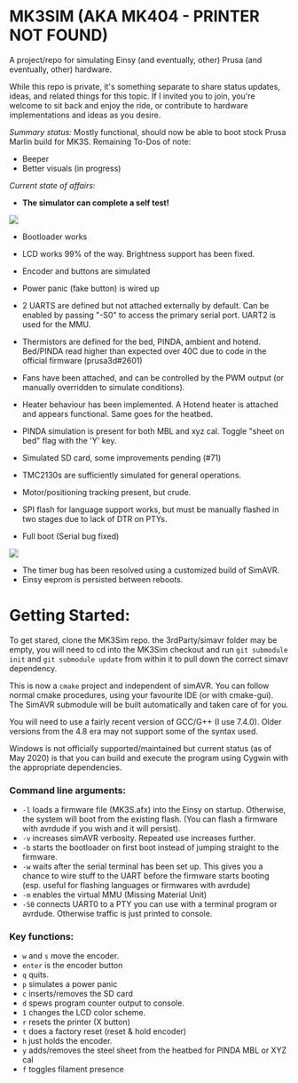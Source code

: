 # MK3SIM (AKA MK404 - PRINTER NOT FOUND)
A project/repo for simulating Einsy (and eventually, other) Prusa (and eventually, other) hardware. 

While this repo is private, it's something separate to share status updates, ideas, and related things for this topic. If I invited you to join, you're welcome to sit back and enjoy the ride, or contribute to hardware implementations and ideas as you desire.

*Summary status:* Mostly functional, should now be able to boot stock Prusa Marlin build for MK3S. 
Remaining To-Dos of note:
- Beeper
- Better visuals (in progress)

*Current state of affairs*:
- **The simulator can complete a self test!**

![](https://user-images.githubusercontent.com/53943260/80157964-63404880-8595-11ea-9bfe-55668a0d4807.png)

- Bootloader works
- LCD works 99% of the way. Brightness support has been fixed.
- Encoder and buttons are simulated
- Power panic (fake button) is wired up
- 2 UARTS are defined but not attached externally by default. Can be enabled by passing "-S0" to access the primary serial port. UART2 is used for the MMU.
- Thermistors are defined for the bed, PINDA, ambient and hotend. Bed/PINDA read higher than expected over 40C due to code in the official firmware (prusa3d#2601)
- Fans have been attached, and can be controlled by the PWM output (or manually overridden to simulate conditions). 
- Heater behaviour has been implemented. A Hotend heater is attached and appears functional. Same goes for the heatbed.
- PINDA simulation is present for both MBL and xyz cal. Toggle "sheet on bed" flag with the 'Y' key.
- Simulated SD card, some improvements pending (#71)
- TMC2130s are sufficiently simulated for general operations.
- Motor/positioning tracking present, but crude.
- SPI flash for language support works, but must be manually flashed in two stages due to lack of DTR on PTYs.

- Full boot (Serial bug fixed)

![](https://user-images.githubusercontent.com/53943260/78808917-1f91f000-7994-11ea-87ae-fd7fa096972b.png)

- The timer bug has been resolved using a customized build of SimAVR.
- Einsy eeprom is persisted between reboots.

# Getting Started:

To get stared, clone the MK3Sim repo. the 3rdParty/simavr folder may be empty, you will need to cd into the MK3Sim checkout and run `git submodule init` and `git submodule update` from within it to pull down the correct simavr dependency.

This is now a `cmake` project and independent of simAVR. You can follow normal cmake procedures, using your favourite IDE (or with cmake-gui). The SimAVR submodule will be built automatically and taken care of for you.

You will need to use a fairly recent version of GCC/G++ (I use 7.4.0). Older versions from the 4.8 era may not support some of the syntax used. 

Windows is not officially supported/maintained but current status (as of May 2020) is that you can build and execute the program using Cygwin with the appropriate dependencies.

### Command line arguments:
- `-l` loads a firmware file (MK3S.afx) into the Einsy on startup. Otherwise, the system will boot from the existing flash. (You can flash a firmware with avrdude if you wish and it will persist). 
- `-v` increases simAVR verbosity. Repeated use increases further.
- `-b` starts the bootloader on first boot instead of jumping straight to the firmware.
- `-w` waits after the serial terminal has been set up. This gives you a chance to wire stuff to the UART before the firmware starts booting (esp. useful for flashing languages or firmwares with avrdude)
- `-m` enables the virtual MMU (Missing Material Unit)
- `-S0` connects UART0 to a PTY you can use with a terminal program or avrdude. Otherwise traffic is just printed to console.

### Key functions:
- `w` and `s` move the encoder. 
- `enter` is the encoder button
- `q` quits.
- `p` simulates a power panic
- `c` inserts/removes the SD card
- `d` spews program counter output to console.
- `1` changes the LCD color scheme.
- `r` resets the printer (X button)
- `t` does a factory reset (reset & hold encoder)
- `h` just holds the encoder.
- `y` adds/removes the steel sheet from the heatbed for PINDA MBL or XYZ cal
- `f` toggles filament presence
